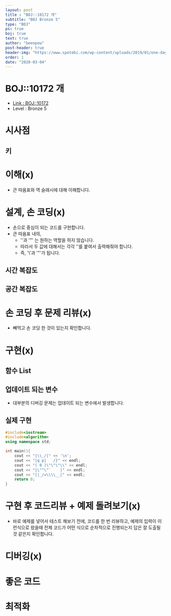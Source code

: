 ```yaml
---
layout: post
title : "BOJ::10172 개"
subtitle: "BOJ Bronze 5"
type: "BOJ"
ps: true
boj: true
text: true
author: "beenpow"
post-header: true
header-img: "https://www.spotebi.com/wp-content/uploads/2019/01/one-day-day-one-workout-motivation-spotebi.jpg"
order: 1
date: "2020-03-04"
---
```



# BOJ::10172 개
- [Link : BOJ::10172](https://www.acmicpc.net/problem/10172)
- Level : Bronze 5

# 시사점

## 키

# 이해(x)
- 큰 따옴표와 역 슬래시에 대해 이해합니다.

# 설계, 손 코딩(x)
- 손으로 중심이 되는 코드를 구현합니다.
- 큰 따옴표 내의,
  - '\'과 '"' 는 원하는 역할을 하지 않습니다.
  - 따라서 두 값에 대해서는 각각 '\'를 붙여서 출력해줘야 합니다.
  - 즉, '\\'과 '\"'가 됩니다.

## 시간 복잡도

## 공간 복잡도

# 손 코딩 후 문제 리뷰(x)
- 빼먹고 손 코딩 한 것이 있는지 확인합니다.

# 구현(x)

## 함수 List 

## 업데이트 되는 변수
- 대부분의 디버깅 문제는 업데이트 되는 변수에서 발생합니다.

## 실제 구현 

```cpp
#include<iostream>
#include<algorithm>
using namespace std;

int main(){
	cout << "|\\_/|" << '\n';
	cout << "|q p|   /}" << endl;
	cout << "( 0 )\"\"\"\\" << endl;
	cout << "|\"^\"`    |" << endl;
	cout << "||_/=\\\\__|" << endl;
	return 0;
}
```

# 구현 후 코드리뷰 + 예제 돌려보기(x)
- 바로 예제를 넣어서 테스트 해보기 전에, 코드를 한 번 리뷰하고, 예제의 입력이 이런식으로 왔을때
  전체 코드가 어떤 식으로 순차적으로 진행되는지 답은 잘 도출될 것 같은지 확인합니다.

# 디버깅(x)

# 좋은 코드

# 최적화
